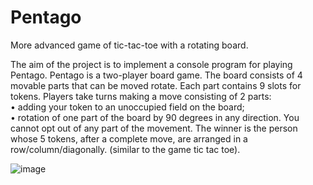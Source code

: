 # Pentago
More advanced game of tic-tac-toe with a rotating board.

The aim of the project is to implement a console program for playing Pentago.
Pentago is a two-player board game. The board consists of 4 movable parts that can be moved
rotate. Each part contains 9 slots for tokens.
Players take turns making a move consisting of 2 parts:  
• adding your token to an unoccupied field on the board;  
• rotation of one part of the board by 90 degrees in any direction.
You cannot opt ​​out of any part of the movement.
The winner is the person whose 5 tokens, after a complete move, are arranged in a row/column/diagonally.
(similar to the game tic tac toe).

![image](https://github.com/user-attachments/assets/c3204825-f416-43c9-8f7a-c91f1f41e0f1)


